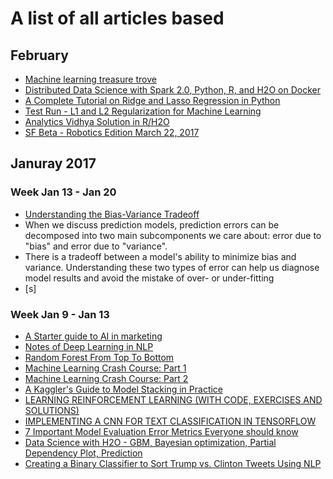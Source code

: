 # A list of all articles based #

## February ##
- [Machine learning treasure trove](http://www.efimov-ml.com/)
- [Distributed Data Science with Spark 2.0, Python, R, and H2O on Docker](http://www.bluedata.com/blog/2016/11/data-science-spark-python-r-h2o-docker/)
- [A Complete Tutorial on Ridge and Lasso Regression in Python](https://www.analyticsvidhya.com/blog/2016/01/complete-tutorial-ridge-lasso-regression-python/)
- [Test Run - L1 and L2 Regularization for Machine Learning](https://msdn.microsoft.com/en-us/magazine/dn904675.aspx)
- [Analytics Vidhya Solution in R/H2O](https://github.com/MichaelPluemacher/Big-Mart-Sales)
- [SF Beta - Robotics Edition March 22, 2017](https://www.eventbrite.com/e/sf-beta-robotics-edition-tickets-27598663345)

## Januray 2017 ##

### Week Jan 13 - Jan 20 ###

- [Understanding the Bias-Variance Tradeoff](http://scott.fortmann-roe.com/docs/BiasVariance.html)
 - When we discuss prediction models, prediction errors can be decomposed into two main subcomponents we care about: error due to "bias" and error due to "variance". 
 - There is a tradeoff between a model's ability to minimize bias and variance. Understanding these two types of error can help us diagnose model results and avoid the mistake of over- or under-fitting
- [s]

### Week Jan 9 - Jan 13 ###

- [A Starter guide to AI in marketing](http://www.hugeinc.com/ideas/perspective/a-starter-guide-to-ai-in-marketing)
- [Notes of Deep Learning in NLP](https://medium.com/htc-research-engineering-blog/notes-for-deep-learning-on-nlp-94ddfcb45723#.qxxz4ac1j)
- [Random Forest From Top To Bottom](https://gormanalysis.com/random-forest-from-top-to-bottom/)
- [Machine Learning Crash Course: Part 1](https://ml.berkeley.edu/blog/2016/11/06/tutorial-1/)
- [Machine Learning Crash Course: Part 2](https://ml.berkeley.edu/blog/2016/12/24/tutorial-2/)
- [A Kaggler's Guide to Model Stacking in Practice](http://blog.kaggle.com/2016/12/27/a-kagglers-guide-to-model-stacking-in-practice/)
- [LEARNING REINFORCEMENT LEARNING (WITH CODE, EXERCISES AND SOLUTIONS)](http://www.wildml.com/2016/10/learning-reinforcement-learning/)
- [IMPLEMENTING A CNN FOR TEXT CLASSIFICATION IN TENSORFLOW](http://www.wildml.com/2015/12/implementing-a-cnn-for-text-classification-in-tensorflow/)
- [7 Important Model Evaluation Error Metrics Everyone should know](https://www.analyticsvidhya.com/blog/2016/02/7-important-model-evaluation-error-metrics/)
- [Data Science with H2O - GBM, Bayesian optimization, Partial Dependency Plot, Prediction](https://a-ghorbani.github.io/2016/11/24/data-science-with-h2o)
- [Creating a Binary Classifier to Sort Trump vs. Clinton Tweets Using NLP](http://blog.h2o.ai/2016/10/creating-a-binary-classifier-to-sort-trump-vs-clinton-tweets-using-nlp/)


